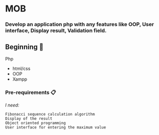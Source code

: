 # MOB

<h3>Develop an application php with any features like OOP, User interface, Display result, Validation field.</h3>

## Beginning 🚀

<p> Php </p>

<ul>
	<li> html/css </li>
	<li> OOP </li>
	<li> Xampp </li>
</ul>

### Pre-requirements 📋

_I need:_

	Fibonacci sequence calculation algorithm
	Display of the result
	Object oriented programming
	User interface for entering the maximum value
